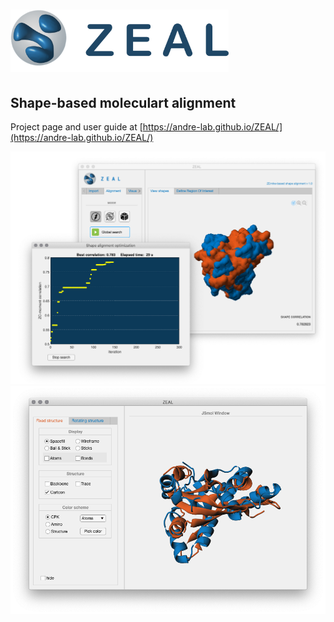 # <img src="/docs/mkdocs/docs/images/zealLogo.svg" height="100px">

## Shape-based moleculart alignment
Project page and user guide at [https://andre-lab.github.io/ZEAL/](https://andre-lab.github.io/ZEAL/)

<img src="/docs/mkdocs/docs/images/ZEAL/win/ZealRF_search_duoWin.png" > 

<img src="/docs/mkdocs/docs/images/ZEAL/win/ZealRF_JSmol_aligned.png" > 



